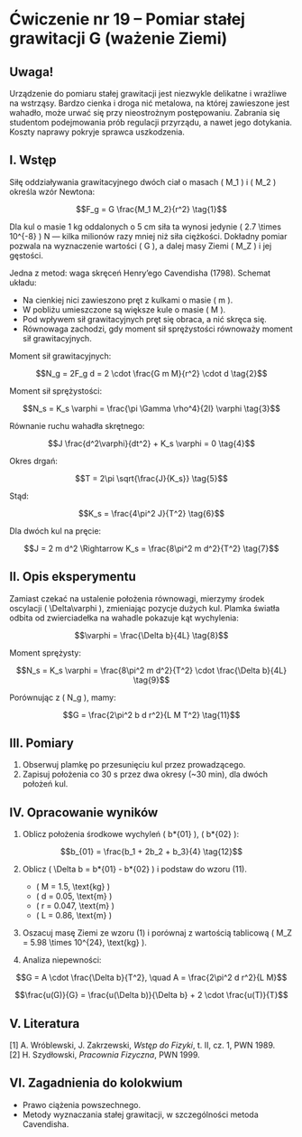 # Ćwiczenie nr 19 – Pomiar stałej grawitacji G (ważenie Ziemi)

## Uwaga!

Urządzenie do pomiaru stałej grawitacji jest niezwykle delikatne i wrażliwe na wstrząsy. Bardzo cienka i droga nić metalowa, na której zawieszone jest wahadło, może urwać się przy nieostrożnym postępowaniu. Zabrania się studentom podejmowania prób regulacji przyrządu, a nawet jego dotykania. Koszty naprawy pokryje sprawca uszkodzenia.

## I. Wstęp

Siłę oddziaływania grawitacyjnego dwóch ciał o masach \( M_1 \) i \( M_2 \) określa wzór Newtona:

```math
F_g = G \frac{M_1 M_2}{r^2} \tag{1}
```

Dla kul o masie 1 kg oddalonych o 5 cm siła ta wynosi jedynie \( 2.7 \times 10^{-8} \) N — kilka milionów razy mniej niż siła ciężkości. Dokładny pomiar pozwala na wyznaczenie wartości \( G \), a dalej masy Ziemi \( M_Z \) i jej gęstości.

Jedna z metod: waga skręceń Henry’ego Cavendisha (1798). Schemat układu:

- Na cienkiej nici zawieszono pręt z kulkami o masie \( m \).
- W pobliżu umieszczone są większe kule o masie \( M \).
- Pod wpływem sił grawitacyjnych pręt się obraca, a nić skręca się.
- Równowaga zachodzi, gdy moment sił sprężystości równoważy moment sił grawitacyjnych.

Moment sił grawitacyjnych:

```math
N_g = 2F_g d = 2 \cdot \frac{G m M}{r^2} \cdot d \tag{2}
```

Moment sił sprężystości:

```math
N_s = K_s \varphi = \frac{\pi \Gamma \rho^4}{2l} \varphi \tag{3}
```

Równanie ruchu wahadła skrętnego:

```math
J \frac{d^2\varphi}{dt^2} + K_s \varphi = 0 \tag{4}
```

Okres drgań:

```math
T = 2\pi \sqrt{\frac{J}{K_s}} \tag{5}
```

Stąd:

```math
K_s = \frac{4\pi^2 J}{T^2} \tag{6}
```

Dla dwóch kul na pręcie:

```math
J = 2 m d^2 \Rightarrow K_s = \frac{8\pi^2 m d^2}{T^2} \tag{7}
```

## II. Opis eksperymentu

Zamiast czekać na ustalenie położenia równowagi, mierzymy środek oscylacji \( \Delta\varphi \), zmieniając pozycje dużych kul. Plamka światła odbita od zwierciadełka na wahadle pokazuje kąt wychylenia:

```math
\varphi = \frac{\Delta b}{4L} \tag{8}
```

Moment sprężysty:

```math
N_s = K_s \varphi = \frac{8\pi^2 m d^2}{T^2} \cdot \frac{\Delta b}{4L} \tag{9}
```

Porównując z \( N_g \), mamy:

```math
G = \frac{2\pi^2 b d r^2}{L M T^2} \tag{11}
```

## III. Pomiary

1. Obserwuj plamkę po przesunięciu kul przez prowadzącego.
2. Zapisuj położenia co 30 s przez dwa okresy (~30 min), dla dwóch położeń kul.

## IV. Opracowanie wyników

1. Oblicz położenia środkowe wychyleń \( b*{01} \), \( b*{02} \):

```math
b_{01} = \frac{b_1 + 2b_2 + b_3}{4} \tag{12}
```

2. Oblicz \( \Delta b = b*{01} - b*{02} \) i podstaw do wzoru (11).

   - \( M = 1.5\, \text{kg} \)
   - \( d = 0.05\, \text{m} \)
   - \( r = 0.047\, \text{m} \)
   - \( L = 0.86\, \text{m} \)

3. Oszacuj masę Ziemi ze wzoru (1) i porównaj z wartością tablicową \( M_Z = 5.98 \times 10^{24}\, \text{kg} \).

4. Analiza niepewności:

```math
G = A \cdot \frac{\Delta b}{T^2}, \quad A = \frac{2\pi^2 d r^2}{L M}
```

```math
\frac{u(G)}{G} = \frac{u(\Delta b)}{\Delta b} + 2 \cdot \frac{u(T)}{T}
```

## V. Literatura

[1] A. Wróblewski, J. Zakrzewski, _Wstęp do Fizyki_, t. II, cz. 1, PWN 1989.  
[2] H. Szydłowski, _Pracownia Fizyczna_, PWN 1999.

## VI. Zagadnienia do kolokwium

- Prawo ciążenia powszechnego.
- Metody wyznaczania stałej grawitacji, w szczególności metoda Cavendisha.
